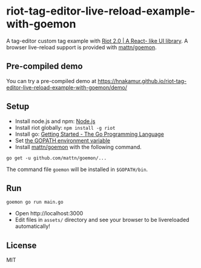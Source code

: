 riot-tag-editor-live-reload-example-with-goemon
===============================================

A tag-editor custom tag example with [Riot 2.0 | A React- like UI library](https://muut.com/riotjs/).
A browser live-reload support is provided with [mattn/goemon](https://github.com/mattn/goemon).

## Pre-compiled demo
You can try a pre-compiled demo at https://hnakamur.github.io/riot-tag-editor-live-reload-example-with-goemon/demo/

## Setup

- Install node.js and npm: [Node.js](http://nodejs.org/)
- Install riot globally: `npm install -g riot`
- Install go: [Getting Started - The Go Programming Language](http://golang.org/doc/install)
- Set [the GOPATH environment variable](https://golang.org/doc/code.html#GOPATH)
- Install [mattn/goemon](https://github.com/mattn/goemon) with the following command.

```
go get -u github.com/mattn/goemon/...
```

The command file `goemon` will be installed in `$GOPATH/bin`.

## Run

```
goemon go run main.go
```

- Open http://localhost:3000
- Edit files in `assets/` directory and see your browser to be livereloaded automatically!


## License
MIT
